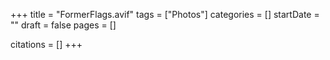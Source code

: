 +++
title = "FormerFlags.avif"
tags = ["Photos"]
categories = []
startDate = ""
draft = false
pages = []

citations = []
+++
